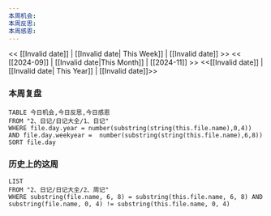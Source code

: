 ```yaml
---
本周机会: 
本周反思: 
本周感恩:
---
```

<< [[Invalid date]] | [[Invalid date| This Week]] | [[Invalid date]] >>
<< [[2024-09]] | [[Invalid date|This Month]] | [[2024-11]] >>
<<[[Invalid date]] | [[Invalid date| This Year]]  | [[Invalid date]]>>


### 本周复盘
```dataview
TABLE 今日机会,今日反思,今日感恩
FROM "2、日记/日记大全/1、日记"
WHERE file.day.year = number(substring(string(this.file.name),0,4))
AND file.day.weekyear =  number(substring(string(this.file.name),6,8))
SORT file.day
```


### 历史上的这周
```dataview
LIST
FROM "2、日记/日记大全/2、周记"
WHERE substring(file.name, 6, 8) = substring(this.file.name, 6, 8) AND substring(file.name, 0, 4) != substring(this.file.name, 0, 4)

```


